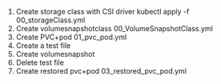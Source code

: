 1. Create storage class with CSI driver 
kubectl apply -f 00_storageClass.yml
2. Create volumesnapshotclass
00_VolumeSnapshotClass.yml
3. Create PVC+pod 
01_pvc_pod.yml
4. Create a test file
5. Create volumesnapshot
6. Delete test file
7. Create restored pvc+pod
03_restored_pvc_pod.yml
